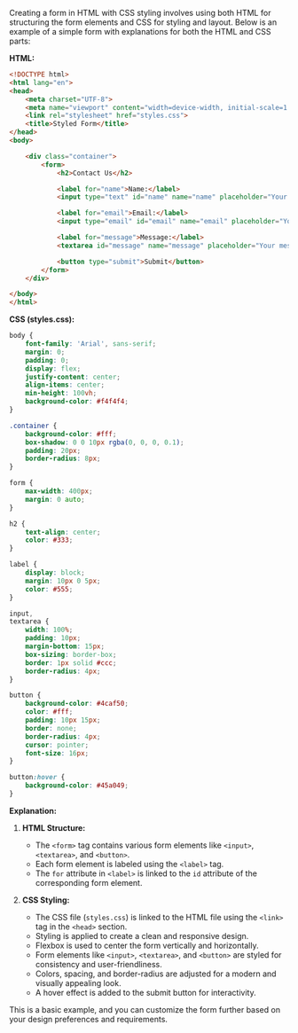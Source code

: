 Creating a form in HTML with CSS styling involves using both HTML for structuring the form elements and CSS for styling and layout. Below is an example of a simple form with explanations for both the HTML and CSS parts:

**HTML:**
```html
<!DOCTYPE html>
<html lang="en">
<head>
    <meta charset="UTF-8">
    <meta name="viewport" content="width=device-width, initial-scale=1.0">
    <link rel="stylesheet" href="styles.css">
    <title>Styled Form</title>
</head>
<body>

    <div class="container">
        <form>
            <h2>Contact Us</h2>

            <label for="name">Name:</label>
            <input type="text" id="name" name="name" placeholder="Your name" required>

            <label for="email">Email:</label>
            <input type="email" id="email" name="email" placeholder="Your email" required>

            <label for="message">Message:</label>
            <textarea id="message" name="message" placeholder="Your message" rows="4" required></textarea>

            <button type="submit">Submit</button>
        </form>
    </div>

</body>
</html>
```

**CSS (styles.css):**
```css
body {
    font-family: 'Arial', sans-serif;
    margin: 0;
    padding: 0;
    display: flex;
    justify-content: center;
    align-items: center;
    min-height: 100vh;
    background-color: #f4f4f4;
}

.container {
    background-color: #fff;
    box-shadow: 0 0 10px rgba(0, 0, 0, 0.1);
    padding: 20px;
    border-radius: 8px;
}

form {
    max-width: 400px;
    margin: 0 auto;
}

h2 {
    text-align: center;
    color: #333;
}

label {
    display: block;
    margin: 10px 0 5px;
    color: #555;
}

input,
textarea {
    width: 100%;
    padding: 10px;
    margin-bottom: 15px;
    box-sizing: border-box;
    border: 1px solid #ccc;
    border-radius: 4px;
}

button {
    background-color: #4caf50;
    color: #fff;
    padding: 10px 15px;
    border: none;
    border-radius: 4px;
    cursor: pointer;
    font-size: 16px;
}

button:hover {
    background-color: #45a049;
}
```

**Explanation:**

1. **HTML Structure:**
   - The `<form>` tag contains various form elements like `<input>`, `<textarea>`, and `<button>`.
   - Each form element is labeled using the `<label>` tag.
   - The `for` attribute in `<label>` is linked to the `id` attribute of the corresponding form element.

2. **CSS Styling:**
   - The CSS file (`styles.css`) is linked to the HTML file using the `<link>` tag in the `<head>` section.
   - Styling is applied to create a clean and responsive design.
   - Flexbox is used to center the form vertically and horizontally.
   - Form elements like `<input>`, `<textarea>`, and `<button>` are styled for consistency and user-friendliness.
   - Colors, spacing, and border-radius are adjusted for a modern and visually appealing look.
   - A hover effect is added to the submit button for interactivity.

This is a basic example, and you can customize the form further based on your design preferences and requirements.